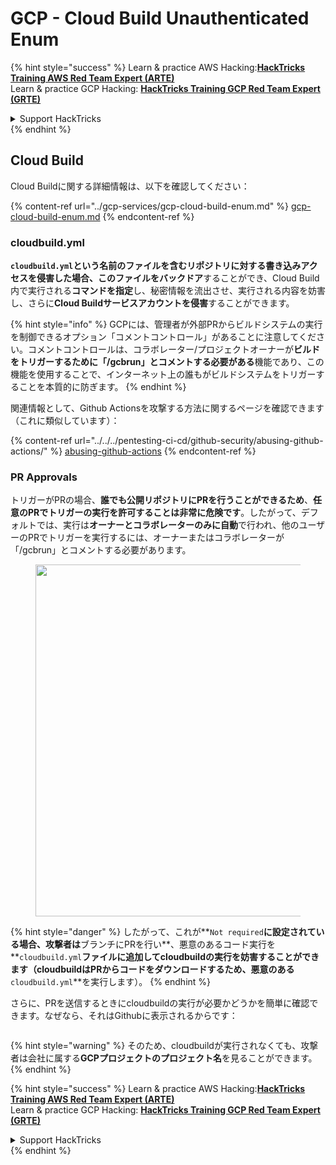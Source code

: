 # GCP - Cloud Build Unauthenticated Enum

{% hint style="success" %}
Learn & practice AWS Hacking:<img src="../../../.gitbook/assets/image (1) (1) (1) (1).png" alt="" data-size="line">[**HackTricks Training AWS Red Team Expert (ARTE)**](https://training.hacktricks.xyz/courses/arte)<img src="../../../.gitbook/assets/image (1) (1) (1) (1).png" alt="" data-size="line">\
Learn & practice GCP Hacking: <img src="../../../.gitbook/assets/image (2) (1).png" alt="" data-size="line">[**HackTricks Training GCP Red Team Expert (GRTE)**<img src="../../../.gitbook/assets/image (2) (1).png" alt="" data-size="line">](https://training.hacktricks.xyz/courses/grte)

<details>

<summary>Support HackTricks</summary>

* Check the [**subscription plans**](https://github.com/sponsors/carlospolop)!
* **Join the** 💬 [**Discord group**](https://discord.gg/hRep4RUj7f) or the [**telegram group**](https://t.me/peass) or **follow** us on **Twitter** 🐦 [**@hacktricks\_live**](https://twitter.com/hacktricks_live)**.**
* **Share hacking tricks by submitting PRs to the** [**HackTricks**](https://github.com/carlospolop/hacktricks) and [**HackTricks Cloud**](https://github.com/carlospolop/hacktricks-cloud) github repos.

</details>
{% endhint %}

## Cloud Build

Cloud Buildに関する詳細情報は、以下を確認してください：

{% content-ref url="../gcp-services/gcp-cloud-build-enum.md" %}
[gcp-cloud-build-enum.md](../gcp-services/gcp-cloud-build-enum.md)
{% endcontent-ref %}

### cloudbuild.yml

**`cloudbuild.yml`**という名前のファイルを含むリポジトリに対する書き込みアクセスを侵害した場合、このファイルを**バックドア**することができ、Cloud Build内で実行される**コマンドを指定**し、秘密情報を流出させ、実行される内容を妨害し、さらに**Cloud Buildサービスアカウントを侵害**することができます。

{% hint style="info" %}
GCPには、管理者が外部PRからビルドシステムの実行を制御できるオプション「コメントコントロール」があることに注意してください。コメントコントロールは、コラボレーター/プロジェクトオーナーが**ビルドをトリガーするために「/gcbrun」とコメントする必要がある**機能であり、この機能を使用することで、インターネット上の誰もがビルドシステムをトリガーすることを本質的に防ぎます。
{% endhint %}

関連情報として、Github Actionsを攻撃する方法に関するページを確認できます（これに類似しています）：

{% content-ref url="../../../pentesting-ci-cd/github-security/abusing-github-actions/" %}
[abusing-github-actions](../../../pentesting-ci-cd/github-security/abusing-github-actions/)
{% endcontent-ref %}

### PR Approvals

トリガーがPRの場合、**誰でも公開リポジトリにPRを行うことができるため**、**任意のPRでトリガーの実行を許可することは非常に危険です**。したがって、デフォルトでは、実行は**オーナーとコラボレーターのみに自動**で行われ、他のユーザーのPRでトリガーを実行するには、オーナーまたはコラボレーターが「/gcbrun」とコメントする必要があります。

<figure><img src="../../../.gitbook/assets/image (339).png" alt="" width="563"><figcaption></figcaption></figure>

{% hint style="danger" %}
したがって、これが**`Not required`**に設定されている場合、攻撃者は**ブランチにPRを行い**、悪意のあるコード実行を**`cloudbuild.yml`**ファイルに追加してcloudbuildの実行を妨害することができます（cloudbuildはPRからコードをダウンロードするため、悪意のある**`cloudbuild.yml`**を実行します）。
{% endhint %}

さらに、PRを送信するときにcloudbuildの実行が必要かどうかを簡単に確認できます。なぜなら、それはGithubに表示されるからです：

<figure><img src="../../../.gitbook/assets/image (340).png" alt=""><figcaption></figcaption></figure>

{% hint style="warning" %}
そのため、cloudbuildが実行されなくても、攻撃者は会社に属する**GCPプロジェクトのプロジェクト名**を見ることができます。
{% endhint %}

{% hint style="success" %}
Learn & practice AWS Hacking:<img src="../../../.gitbook/assets/image (1) (1) (1) (1).png" alt="" data-size="line">[**HackTricks Training AWS Red Team Expert (ARTE)**](https://training.hacktricks.xyz/courses/arte)<img src="../../../.gitbook/assets/image (1) (1) (1) (1).png" alt="" data-size="line">\
Learn & practice GCP Hacking: <img src="../../../.gitbook/assets/image (2) (1).png" alt="" data-size="line">[**HackTricks Training GCP Red Team Expert (GRTE)**<img src="../../../.gitbook/assets/image (2) (1).png" alt="" data-size="line">](https://training.hacktricks.xyz/courses/grte)

<details>

<summary>Support HackTricks</summary>

* Check the [**subscription plans**](https://github.com/sponsors/carlospolop)!
* **Join the** 💬 [**Discord group**](https://discord.gg/hRep4RUj7f) or the [**telegram group**](https://t.me/peass) or **follow** us on **Twitter** 🐦 [**@hacktricks\_live**](https://twitter.com/hacktricks_live)**.**
* **Share hacking tricks by submitting PRs to the** [**HackTricks**](https://github.com/sponsors/carlospolop/hacktricks) and [**HackTricks Cloud**](https://github.com/carlospolop/hacktricks-cloud) github repos.

</details>
{% endhint %}
